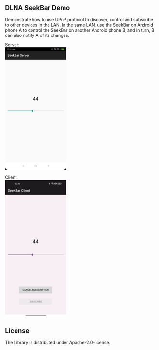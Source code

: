 ## DLNA SeekBar Demo
Demonstrate how to use UPnP protocol to discover, control and subscribe to other devices in the LAN.
In the same LAN, use the SeekBar on Android phone A to control the SeekBar on another Android phone B, and in turn, B can also notify A of its changes.

Server:  
<img src="server.png" height="40%" width="40%">  

Client:  
<img src="client.png" height="40%" width="40%">

## License
The Library is distributed under Apache-2.0-license.
